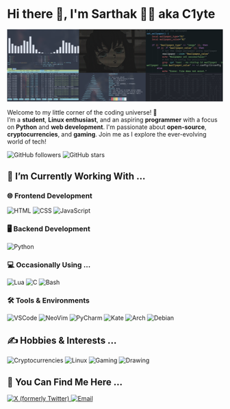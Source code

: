 # Hi there 👋, I'm Sarthak 🧑‍💻 aka C1yte

![Banner](1500x500.jpeg)

Welcome to my little corner of the coding universe! 🌌  
I’m a **student**, **Linux enthusiast**, and an aspiring **programmer** with a focus on **Python** and **web development**. I'm passionate about **open-source**, **cryptocurrencies**, and **gaming**. Join me as I explore the ever-evolving world of tech!

![GitHub followers](https://img.shields.io/github/followers/codewithsarthak-2009?style=social) ![GitHub stars](https://img.shields.io/github/stars/codewithsarthak-2009?style=social)


## 🔧 I’m Currently Working With ...

### 🌐 Frontend Development
![HTML](https://img.shields.io/badge/-HTML-E34F26?style=flat-square&logo=html5&logoColor=white)
![CSS](https://img.shields.io/badge/-CSS-1572B6?style=flat-square&logo=css3&logoColor=white)
![JavaScript](https://img.shields.io/badge/-JavaScript-F7DF1E?style=flat-square&logo=javascript&logoColor=black)

### 🖥️ Backend Development
![Python](https://img.shields.io/badge/-Python-3776AB?style=flat-square&logo=python&logoColor=white)

### 💻 Occasionally Using ...
![Lua](https://img.shields.io/badge/-Lua-2C2D72?style=flat-square&logo=lua&logoColor=white)
![C](https://img.shields.io/badge/-C-A8B9CC?style=flat-square&logo=c&logoColor=white)
![Bash](https://img.shields.io/badge/-Bash-4EAA25?style=flat-square&logo=gnu-bash&logoColor=white)

### 🛠️ Tools & Environments
![VSCode](https://img.shields.io/badge/-VSCode-007ACC?style=flat-square&logo=visual-studio-code&logoColor=white)
![NeoVim](https://img.shields.io/badge/-NeoVim-57A143?style=flat-square&logo=neovim&logoColor=white)
![PyCharm](https://img.shields.io/badge/PyCharm-000000?style=flat-square&logo=pycharm&logoColor=white)
![Kate](https://img.shields.io/badge/Kate-59A3DB?style=flat-square&logo=kate&logoColor=white)
![Arch](https://img.shields.io/badge/-Arch-1793D1?style=flat-square&logo=arch-linux&logoColor=white)
![Debian](https://img.shields.io/badge/-Debian-A81D33?style=flat-square&logo=debian&logoColor=white)


## ✍️ Hobbies & Interests ...

<p align="left">
  <img src="https://img.shields.io/badge/Cryptocurrencies-Bitcoin,%20Ethereum,%20Dogecoin-ffac33?style=flat-square&logo=bitcoin&logoColor=white" alt="Cryptocurrencies" />
  <img src="https://img.shields.io/badge/Linux-FCC624?style=flat-square&logo=linux&logoColor=black" alt="Linux" />
  <img src="https://img.shields.io/badge/Gaming-FA4453?style=flat-square&logo=game-controller&logoColor=white" alt="Gaming" />
  <img src="https://img.shields.io/badge/Drawing-FF69B4?style=flat-square&logo=paintbrush&logoColor=white" alt="Drawing" />
</p>




## 📧 You Can Find Me Here ...

<p align="left">
  <a href="https://x.com/codewithsarthak-2009" target="_blank">
    <img src="https://img.shields.io/badge/X-1DA1F2?style=flat-square&logo=x&logoColor=white" alt="X (formerly Twitter)" />
  </a>
  <a href="mailto:codewithsarthak@protonmail.com" target="_blank">
    <img src="https://img.shields.io/badge/Email-D14836?style=flat-square&logo=gmail&logoColor=white" alt="Email" />
  </a>
</p>
